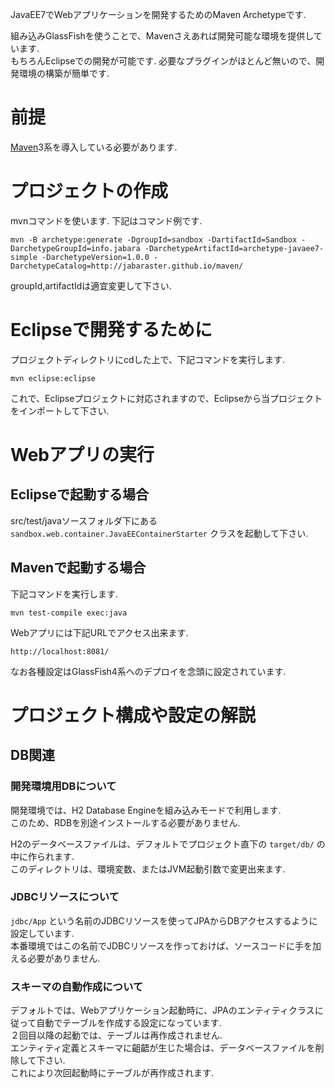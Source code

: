 JavaEE7でWebアプリケーションを開発するためのMaven Archetypeです.

組み込みGlassFishを使うことで、Mavenさえあれば開発可能な環境を提供しています.  
もちろんEclipseでの開発が可能です. 必要なプラグインがほとんど無いので、開発環境の構築が簡単です.  

# 前提
[Maven](https://maven.apache.org)3系を導入している必要があります.


# プロジェクトの作成

mvnコマンドを使います.
下記はコマンド例です.

```
mvn -B archetype:generate -DgroupId=sandbox -DartifactId=Sandbox -DarchetypeGroupId=info.jabara -DarchetypeArtifactId=archetype-javaee7-simple -DarchetypeVersion=1.0.0 -DarchetypeCatalog=http://jabaraster.github.io/maven/
```

groupId,artifactIdは適宜変更して下さい.

# Eclipseで開発するために

プロジェクトディレクトリにcdした上で、下記コマンドを実行します.

```
mvn eclipse:eclipse
```

これで、Eclipseプロジェクトに対応されますので、Eclipseから当プロジェクトをインポートして下さい.

# Webアプリの実行

## Eclipseで起動する場合
src/test/javaソースフォルダ下にある ``` sandbox.web.container.JavaEEContainerStarter ``` クラスを起動して下さい.

## Mavenで起動する場合
下記コマンドを実行します.

```
mvn test-compile exec:java
```

Webアプリには下記URLでアクセス出来ます.

```
http://localhost:8081/
```

なお各種設定はGlassFish4系へのデプロイを念頭に設定されています.  

# プロジェクト構成や設定の解説

## DB関連

### 開発環境用DBについて
開発環境では、H2 Database Engineを組み込みモードで利用します.  
このため、RDBを別途インストールする必要がありません.  

H2のデータベースファイルは、デフォルトでプロジェクト直下の ``` target/db/ ``` の中に作られます.  
このディレクトリは、環境変数、またはJVM起動引数で変更出来ます.  

### JDBCリソースについて

``` jdbc/App ``` という名前のJDBCリソースを使ってJPAからDBアクセスするように設定しています.  
本番環境ではこの名前でJDBCリソースを作っておけば、ソースコードに手を加える必要がありません.  

### スキーマの自動作成について

デフォルトでは、Webアプリケーション起動時に、JPAのエンティティクラスに従って自動でテーブルを作成する設定になっています.  
２回目以降の起動では、テーブルは再作成されません.  
エンティティ定義とスキーマに齟齬が生じた場合は、データベースファイルを削除して下さい.  
これにより次回起動時にテーブルが再作成されます.  


